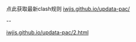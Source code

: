 点此获取最新clash规则
[iwjis.github.io/updata-pac/](http://iwjis.github.io/updata-pac/)


--


[iwjis.github.io/updata-pac/2.html](http://iwjis.github.io/updata-pac/2.html)


